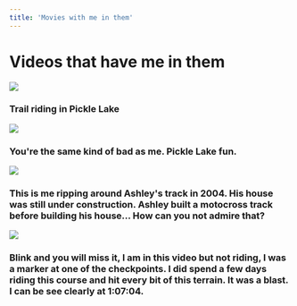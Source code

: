 ```yaml
---
title: 'Movies with me in them'
---
```




<div id="bookingjs">

  <script type="text/javascript" src="http://cdn.timekit.io/booking-js/v1/booking.min.js" defer></script>
  <script type="text/javascript">
    window.timekitBookingConfig = {
      name: 'bytownukes',
      email: 'mcox@bytownukulele.ca',
      apiToken: '8YZETb4HipYqJzwil66CWrM6AOq9AlLQ',
      calendar: '6e593eec-36ef-4fcd-9711-e9198bec1cfe',
      avatar: 'https://lh3.googleusercontent.com/-iJ63YtB7Fxs/AAAAAAAAAAI/AAAAAAAAAIY/Nwkb55X3A0g/photo.jpg',
      timekitFindTime: {
        "filters": {
  "or": [
    { 
      "specific_day_and_time": {
        "day": "Monday",
        "start": 09,
        "end": 12,
        "timezone": "America/New_York"
      }
    },
    {
      "specific_day_and_time": {
        "day": "Monday",
        "start": 13,
        "end": 16,
        "timezone": "America/New_York"
      }
    },
    {
      "specific_day_and_time": {
        "day": "Tuesday",
        "start": 09,
        "end": 12,
        "timezone": "America/New_York"
      }
    },
    {
      "specific_day_and_time": {
        "day": "Tuesday",
        "start": 13,
        "end": 16,
        "timezone": "America/New_York"
      }
    },
    { 
      "specific_day_and_time": {
        "day": "Wednesday",
        "start": 09,
        "end": 12,
        "timezone": "America/New_York"
      }
    },
    {
      "specific_day_and_time": {
        "day": "Wednesday",
        "start": 13,
        "end": 16,
        "timezone": "America/New_York"
      }
    },
    {
      "specific_day_and_time": {
        "day": "Thursday",
        "start": 09,
        "end": 12,
        "timezone": "America/New_York"
      }
    },
    {
      "specific_day_and_time": {
        "day": "Thursday",
        "start": 13,
        "end": 16,
        "timezone": "America/New_York"
      }
    },  
        { 
      "specific_day_and_time": {
        "day": "Friday",
        "start": 09,
        "end": 12,
        "timezone": "America/New_York"
      }
    },
    {
      "specific_day_and_time": {
        "day": "Friday",
        "start": 13,
        "end": 16,
        "timezone": "America/New_York"
      }
    }
  ],
  "and": [
    {
      "daytime": {
        "timezone": "America/New_York"
      }
    }
  ]
},
  "length": "2 hour"
      },
      bookingGraph: 'confirm_decline',
      bookingFields: { 'phone': { enabled: true } },    
}
  </script>
</div>














# Videos that have me in them

![](https://youtu.be/Wg0SpJptCu4)
### Trail riding in Pickle Lake

![](https://youtu.be/0k8scwqcsd4)
### You're the same kind of bad as me.  Pickle Lake fun.

![](https://youtu.be/Wa8iO3Vt4aI)
### This is me ripping around Ashley's track in 2004.  His house was still under construction.  Ashley built a motocross track before building his house... How can you not admire that?

![](https://youtu.be/n6wsS7rIxeU)
### Blink and you will miss it, I am in this video but not riding, I was a marker at one of the checkpoints.  I did spend a few days riding this course and hit every bit of this terrain.  It was a blast. I can be see clearly at 1:07:04.